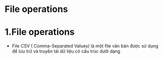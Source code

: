 # File operations
# 1.File operations
- File CSV ( Comma-Separated Values) là một file văn bản được sử dụng để lưu trữ và truyền tải dữ liệu có cấu trúc dưới dạng
